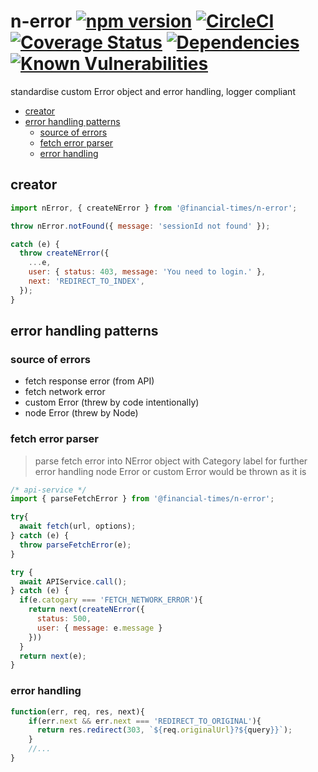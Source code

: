 # n-error [![npm version](https://badge.fury.io/js/%40financial-times%2Fn-error.svg)](https://badge.fury.io/js/%40financial-times%2Fn-error) [![CircleCI](https://circleci.com/gh/Financial-Times/n-error.svg?style=shield)](https://circleci.com/gh/Financial-Times/n-error) [![Coverage Status](https://coveralls.io/repos/github/Financial-Times/n-error/badge.svg?branch=master)](https://coveralls.io/github/Financial-Times/n-error?branch=master) [![Dependencies](https://david-dm.org/Financial-Times/n-error.svg)](https://david-dm.org/Financial-Times/n-error) [![Known Vulnerabilities](https://snyk.io/test/github/Financial-Times/n-error/badge.svg)](https://snyk.io/test/github/Financial-Times/n-error)

standardise custom Error object and error handling, logger compliant

- [creator](#creator)
- [error handling patterns](#error-handling-patterns)
  * [source of errors](#source-of-errors)
  * [fetch error parser](#fetch-error-parser)
  * [error handling](#error-handling)

## creator
```js
import nError, { createNError } from '@financial-times/n-error';

throw nError.notFound({ message: 'sessionId not found' });

catch (e) {
  throw createNError({ 
    ...e,
    user: { status: 403, message: 'You need to login.' },
    next: 'REDIRECT_TO_INDEX',
  });
}
```

## error handling patterns

### source of errors
* fetch response error (from API)
* fetch network error
* custom Error (threw by code intentionally)
* node Error (threw by Node)

### fetch error parser
> parse fetch error into NError object with Category label for further error handling
> node Error or custom Error would be thrown as it is
```js
/* api-service */
import { parseFetchError } from '@financial-times/n-error';

try{
  await fetch(url, options);
} catch (e) {
  throw parseFetchError(e);
}
```
```js
try {
  await APIService.call();
} catch (e) {
  if(e.catogary === 'FETCH_NETWORK_ERROR'){
    return next(createNError({
      status: 500,
      user: { message: e.message }
    }))
  }
  return next(e);
}
```

### error handling
```js
function(err, req, res, next){
    if(err.next && err.next === 'REDIRECT_TO_ORIGINAL'){
      return res.redirect(303, `${req.originalUrl}?${query}}`);
    }
    //...
}
```
